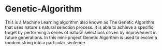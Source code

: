 # Genetic-Algorithm
This is a Machine Learning algorithm also known as The Genetic Algorithm that uses nature's natural selection process. 
It is able to achieve a specific target by performing a series of natural selections driven by improvement in future generations. 
In this mini-project Genetic Algorithm is used to evolve a random string into a particular sentence.

